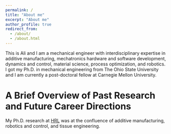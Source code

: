 ```yaml
---
permalink: /
title: "About me"
excerpt: "About me"
author_profile: true
redirect_from: 
  - /about/
  - /about.html
---
```


This is Ali and I am a mechanical engineer with interdisciplinary expertise in additive manufacturing, mechatronics hardware and software development, dynamics and control, material science, process optimization, and robotics. I got my Ph.D. in mechanical engineering from The Ohio State University and I am currently a post-doctoral fellow at Carnegie Mellon University. 

A Brief Overview of Past Research and Future Career Directions
======
My Ph.D. research at [HRL](https://mae.osu.edu/hrl) was at the confluence of additive manufacturing, robotics and control, and tissue engineering. 


